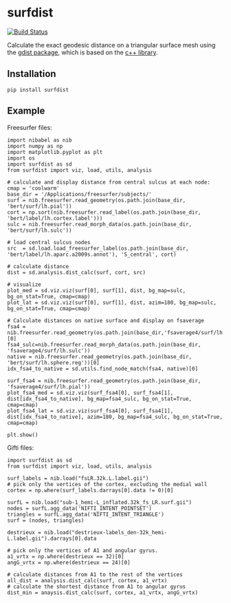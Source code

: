 surfdist
========
[![Build Status](https://travis-ci.com/NeuroanatomyAndConnectivity/surfdist.svg?branch=master)](https://travis-ci.com/NeuroanatomyAndConnectivity/surfdist)

Calculate the exact geodesic distance on a triangular surface mesh using the [gdist package](https://pypi.python.org/pypi/gdist/), which is based on the [c++ library](https://code.google.com/p/geodesic/).

Installation
------------

    pip install surfdist

Example
-------
Freesurfer files:

    import nibabel as nib
    import numpy as np
    import matplotlib.pyplot as plt
    import os
    import surfdist as sd
    from surfdist import viz, load, utils, analysis

    # calculate and display distance from central sulcus at each node:
    cmap = 'coolwarm'
    base_dir = '/Applications/freesurfer/subjects/'
    surf = nib.freesurfer.read_geometry(os.path.join(base_dir, 'bert/surf/lh.pial'))
    cort = np.sort(nib.freesurfer.read_label(os.path.join(base_dir, 'bert/label/lh.cortex.label')))
    sulc = nib.freesurfer.read_morph_data(os.path.join(base_dir, 'bert/surf/lh.sulc'))

    # load central sulcus nodes
    src  = sd.load.load_freesurfer_label(os.path.join(base_dir, 'bert/label/lh.aparc.a2009s.annot'), 'S_central', cort)

    # calculate distance
    dist = sd.analysis.dist_calc(surf, cort, src)

    # visualize
    plot_med = sd.viz.viz(surf[0], surf[1], dist, bg_map=sulc, bg_on_stat=True, cmap=cmap)
    plot_lat = sd.viz.viz(surf[0], surf[1], dist, azim=180, bg_map=sulc, bg_on_stat=True, cmap=cmap)

    # Calculate distances on native surface and display on fsaverage
    fsa4 = nib.freesurfer.read_geometry(os.path.join(base_dir,'fsaverage4/surf/lh.sphere.reg'))[0]
    fsa4_sulc=nib.freesurfer.read_morph_data(os.path.join(base_dir, 'fsaverage4/surf/lh.sulc'))
    native = nib.freesurfer.read_geometry(os.path.join(base_dir, 'bert/surf/lh.sphere.reg'))[0]
    idx_fsa4_to_native = sd.utils.find_node_match(fsa4, native)[0]

    surf_fsa4 = nib.freesurfer.read_geometry(os.path.join(base_dir, 'fsaverage4/surf/lh.pial'))
    plot_fsa4_med = sd.viz.viz(surf_fsa4[0], surf_fsa4[1], dist[idx_fsa4_to_native], bg_map=fsa4_sulc, bg_on_stat=True, cmap=cmap)
    plot_fsa4_lat = sd.viz.viz(surf_fsa4[0], surf_fsa4[1], dist[idx_fsa4_to_native], azim=180, bg_map=fsa4_sulc, bg_on_stat=True, cmap=cmap)

    plt.show()

Gifti files:

    import surfdist as sd
    from surfdist import viz, load, utils, analysis

    surf_labels = nib.load("fsLR.32k.L.label.gii")
    # pick only the vertices of the cortex, excluding the medial wall
    cortex = np.where(surf_labels.darrays[0].data != 0)[0]

    surfL = nib.load("sub-1_hemi-L_inflated.32k_fs_LR.surf.gii")
    nodes = surfL.agg_data('NIFTI_INTENT_POINTSET')
    triangles = surfL.agg_data('NIFTI_INTENT_TRIANGLE')
    surf = (nodes, triangles)

    destrieux = nib.load("destrieux-labels_den-32k_hemi-L.label.gii").darrays[0].data

    # pick only the vertices of A1 and angular gyrus.
    a1_vrtx = np.where(destrieux == 32)[0]
    angG_vrtx = np.where(destrieux == 24)[0]

    # calculate distances from A1 to the rest of the vertices
    all_dist = analysis.dist_calc(surf, cortex, a1_vrtx)
    # calculate the shortest distance from A1 to angular gyrus
    dist_min = anaysis.dist_calc(surf, cortex, a1_vrtx, angG_vrtx)

